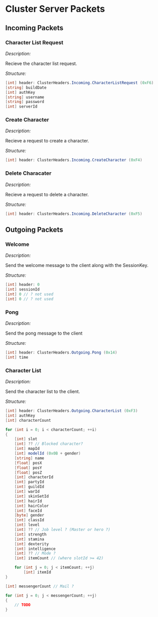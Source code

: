 # Cluster Server Packets

## Incoming Packets

### Character List Request

_Description:_

Recieve the character list request.

_Structure:_

```c#
[int] header: ClusterHeaders.Incoming.CharacterListRequest (0xF6)
[string] buildDate
[int] authKey
[string] username
[string] password
[int] serverId
```

### Create Character

_Description:_

Recieve a request to create a character.

_Structure:_

```c#
[int] header: ClusterHeaders.Incoming.CreateCharacter (0xF4)
```

### Delete Characater

_Description:_

Recieve a request to delete a character.

_Structure:_

```c#
[int] header: ClusterHeaders.Incoming.DeleteCharacter (0xF5)
```

## Outgoing Packets

### Welcome

_Description:_

Send the welcome message to the client along with the SessionKey.

_Structure:_

```c#
[int] header: 0
[int] sessionId
[int] 0 // ? not used
[int] 0 // ? not used
```

### Pong

_Description:_

Send the pong message to the client

_Structure:_

```c#
[int] header: ClusterHeaders.Outgoing.Pong (0x14)
[int] time
```

### Character List

_Description:_

Send the character list to the client.

_Structure:_

```c#
[int] header: ClusterHeaders.Outgoing.CharacterList (0xF3)
[int] authKey
[int] characterCount

for (int i = 0; i < characterCount; ++i)
{
    [int] slot
    [int] ?? // Blocked character?
    [int] mapId
    [int] modelId (0x0B + gender)
    [string] name
    [float] posX
    [float] posY
    [float] posZ
    [int] characterId
    [int] partyId
    [int] guildId
    [int] warId
    [int] skinSetId
    [int] hairId
    [int] hairColor
    [int] faceId
    [byte] gender
    [int] classId
    [int] level
    [int] ?? // Job level ? (Master or hero ?)
    [int] strength
    [int] stamina
    [int] dexterity
    [int] intelligence
    [int] ?? // Mode ?
    [int] itemCount // (where slotId >= 42)

    for (int j = 0; j < itemCount; ++j)
        [int] itemId
}

[int] messengerCount // Mail ?

for (int j = 0; j < messengerCount; ++j)
{
    // TODO
}
```